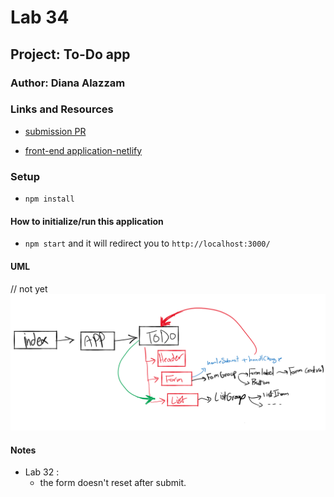 # Lab 34

## Project: To-Do app

### Author: Diana Alazzam

### Links and Resources

- [submission PR](https://github.com/diana96alazzam-401-advanced-javascript/todo/pull/3)
<!-- - [ci/cd](http://xyz.com) (GitHub Actions) 
- [back-end server url](http://xyz.com) (when applicable)  -->
- [front-end application-netlify](https://stoic-dijkstra-96d5f5.netlify.app/) 


### Setup

- `npm install`

#### How to initialize/run this application

- `npm start` and it will redirect you to `http://localhost:3000/`


#### UML

// not yet
![UML](./assets/lab31-uml.png)

#### Notes

- Lab 32 : 
  * the form doesn't reset after submit.


